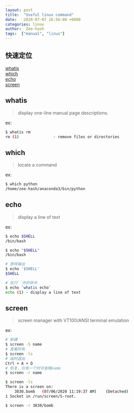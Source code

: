 ```yaml
---
layout: post
title:  "Useful linux command"
date:   2020-07-07 16:56:00 +0800
categories: linux
author:  Zee-hash
tags:  ["manual", "linux"]
---
```

## 快速定位  
[whatis](#whatis)  
[which](#which)  
[echo](#echo)  
[screen](#screen)  

## whatis
> display one-line manual page descriptions.  

ex:
```bash
$ whatis rm
rm (1)               - remove files or directories
```  
## which  
> locate a command  

ex:
```bash
$ which python
/home/zee-hash/anaconda3/bin/python
```

## echo  
> display a line of text  

ex:
```bash
$ echo $SHELL
/bin/bash

$ echo "$SHELL"
/bin/bash

# 原样输出
$ echo '$SHELL'
$SHELL

# 执行``中的命令
$ echo `whatis echo`
echo (1) - display a line of text
```
## screen  
> screen manager with VT100/ANSI terminal emulation  

ex:
```bash
# 新建
$ screen -S name
# 查看所有
$ screen -ls
# 临时退出
Ctrl + A + D
# 恢复，仅有一个时可省略name
$ screen -r name

$ screen -ls
There is a screen on:
	3830.bomb	(07/06/2020 11:19:37 AM)	(Detached)
1 Socket in /run/screen/S-root.

$ screen -r 3830/bomb
```